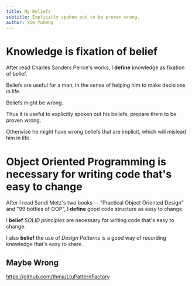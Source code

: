 ```yaml
---
title: My Beliefs
subtitle: Explicitly spoken out to be proven wrong.
author: Xie Yuheng
---
```


# Knowledge is fixation of belief

After read Charles Sanders Peirce's works,
I **define** knowledge as fixation of belief.

Beliefs are useful for a man, in the sense of
helping him to make decisions in life.

Beliefs might be wrong.

Thus it is useful to explicitly spoken out his beliefs,
prepare them to be proven wrong.

Otherwise he might have wrong beliefs that are implicit,
which will mislead him in life.

# Object Oriented Programming is necessary for writing code that's easy to change

After I read Sandi Metz's two books --
"Practical Object Oriented Design" and "99 bottles of OOP",
I **define** good code structure as easy to change.

I **belief** _SOLID principles_ are necessary
for writing code that's easy to change.

I also **belief** the use of _Design Patterns_ is a good way
of recording knowledge that's easy to share.

## Maybe Wrong

https://github.com/thma/LtuPatternFactory
